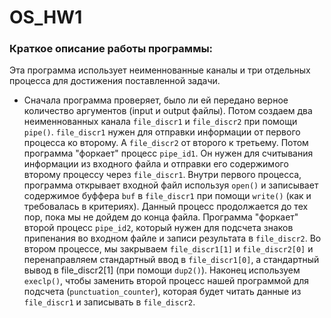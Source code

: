 # OS_HW1
### Краткое описание работы программы:
Эта программа использует неименнованные каналы и три отдельных процесса для достижения поставленной задачи.
- Сначала программа проверяет, было ли ей передано верное количество аргументов (input и output файлы).
Потом создаем два неименнованных канала `file_discr1` и `file_discr2` при помощи `pipe()`. `file_discr1` нужен для отправки информации от первого процесса ко второму. А `file_discr2` от второго к третьему. Потом программа "форкает" процесс `pipe_id1`. Он нужен для считывания информации из входного файла и отправки его содержимого второму процессу через `file_discr1`. Внутри первого процесса, программа открывает входной файл используя `open()` и записывает содержимое буффера `buf` в `file_discr1` при помощи `write()` (как и требовалась в критериях). Данный процесс продолжается до тех пор, пока мы не дойдем до конца файла. Программа "форкает" второй процесс `pipe_id2`, который нужен для подсчета знаков припенания во входном файле и записи результата в `file_discr2`. Во втором процессе, мы закрываем `file_discr1[1]` и `file_discr2[0]` и перенаправляем стандартный ввод в `file_discr1[0]`, а стандартный вывод в file_discr2[1] (при помощи `dup2()`). Наконец используем `execlp()`, чтобы заменить второй процесс нашей программой для подсчета (`punctuation_counter`), которая будет читать данные из `file_discr1` и записывать в `file_discr2`. 
